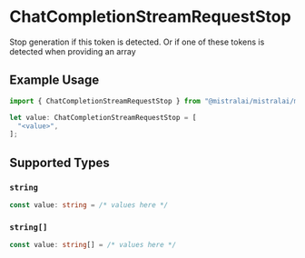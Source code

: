 # ChatCompletionStreamRequestStop

Stop generation if this token is detected. Or if one of these tokens is detected when providing an array

## Example Usage

```typescript
import { ChatCompletionStreamRequestStop } from "@mistralai/mistralai/models/components";

let value: ChatCompletionStreamRequestStop = [
  "<value>",
];
```

## Supported Types

### `string`

```typescript
const value: string = /* values here */
```

### `string[]`

```typescript
const value: string[] = /* values here */
```

